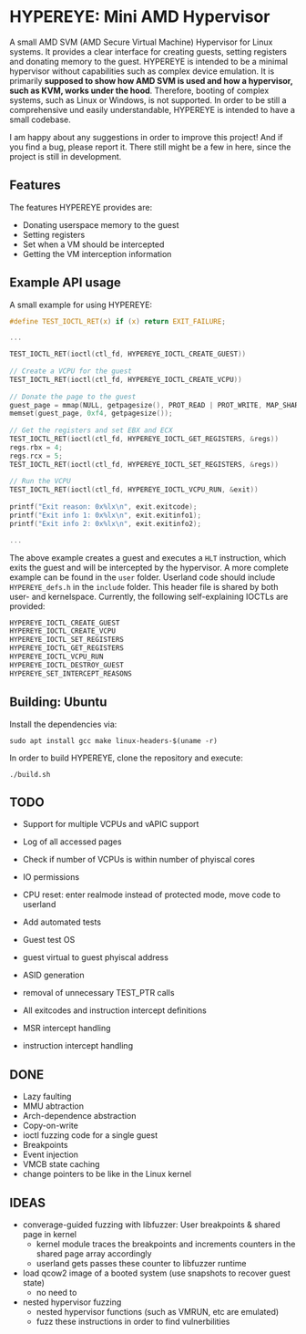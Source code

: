 # HYPEREYE: Mini AMD Hypervisor

A small AMD SVM (AMD Secure Virtual Machine) Hypervisor for Linux systems. It provides a clear interface for creating guests, setting registers and donating memory to the guest. HYPEREYE is intended to be a minimal hypervisor without capabilities such as complex device emulation.
It is primarily **supposed to show how AMD SVM is used and how a hypervisor, such as KVM, works under the hood**. Therefore, booting of complex systems, such as Linux or Windows, is not supported. In order to be still a comprehensive und easily understandable, HYPEREYE is intended to have a small codebase.

I am happy about any suggestions in order to improve this project! And if you find a bug, please report it. There still might be a few in here, since the project is still in development.

## Features
The features HYPEREYE provides are:
 - Donating userspace memory to the guest
 - Setting registers
 - Set when a VM should be intercepted
 - Getting the VM interception information

## Example API usage
A small example for using HYPEREYE:
```c
#define TEST_IOCTL_RET(x) if (x) return EXIT_FAILURE;

...

TEST_IOCTL_RET(ioctl(ctl_fd, HYPEREYE_IOCTL_CREATE_GUEST))
	
// Create a VCPU for the guest
TEST_IOCTL_RET(ioctl(ctl_fd, HYPEREYE_IOCTL_CREATE_VCPU))
	
// Donate the page to the guest
guest_page = mmap(NULL, getpagesize(), PROT_READ | PROT_WRITE, MAP_SHARED, ctl_fd, 0);
memset(guest_page, 0xf4, getpagesize());
	
// Get the registers and set EBX and ECX
TEST_IOCTL_RET(ioctl(ctl_fd, HYPEREYE_IOCTL_GET_REGISTERS, &regs))
regs.rbx = 4;
regs.rcx = 5;
TEST_IOCTL_RET(ioctl(ctl_fd, HYPEREYE_IOCTL_SET_REGISTERS, &regs))
	
// Run the VCPU
TEST_IOCTL_RET(ioctl(ctl_fd, HYPEREYE_IOCTL_VCPU_RUN, &exit))
	
printf("Exit reason: 0x%lx\n", exit.exitcode);
printf("Exit info 1: 0x%lx\n", exit.exitinfo1);
printf("Exit info 2: 0x%lx\n", exit.exitinfo2);

...

```
The above example creates a guest and executes a `HLT` instruction, which exits the guest and will be intercepted by the hypervisor.
A more complete example can be found in the `user` folder. Userland code should include `HYPEREYE_defs.h` in the `include` folder. This header file is shared by both user- and kernelspace.
Currently, the following self-explaining IOCTLs are provided:
```c
HYPEREYE_IOCTL_CREATE_GUEST
HYPEREYE_IOCTL_CREATE_VCPU
HYPEREYE_IOCTL_SET_REGISTERS
HYPEREYE_IOCTL_GET_REGISTERS
HYPEREYE_IOCTL_VCPU_RUN
HYPEREYE_IOCTL_DESTROY_GUEST
HYPEREYE_SET_INTERCEPT_REASONS
```

## Building: Ubuntu
Install the dependencies via:
```
sudo apt install gcc make linux-headers-$(uname -r)
```
In order to build HYPEREYE, clone the repository and execute:
```
./build.sh
```

## TODO
 - Support for multiple VCPUs and vAPIC support
 - Log of all accessed pages
 - Check if number of VCPUs is within number of phyiscal cores
 - IO permissions
 - CPU reset: enter realmode instead of protected mode, move code to userland
 - Add automated tests
 - Guest test OS
 - guest virtual to guest phyiscal address
 - ASID generation
 - removal of unnecessary TEST_PTR calls

 - All exitcodes and instruction intercept definitions
 - MSR intercept handling
 - instruction intercept handling

## DONE
 - Lazy faulting
 - MMU abtraction
 - Arch-dependence abstraction
 - Copy-on-write
 - ioctl fuzzing code for a single guest
 - Breakpoints
 - Event injection
 - VMCB state caching
  - change pointers to be like in the Linux kernel

## IDEAS
 - converage-guided fuzzing with libfuzzer: User breakpoints & shared page in kernel
    - kernel module traces the breakpoints and increments counters in the shared page array accordingly
    - userland gets passes these counter to libfuzzer runtime
 - load qcow2 image of a booted system (use snapshots to recover guest state)
    - no need to 
 - nested hypervisor fuzzing
    - nested hypervisor functions (such as VMRUN, etc are emulated)
    - fuzz these instructions in order to find vulnerbilities